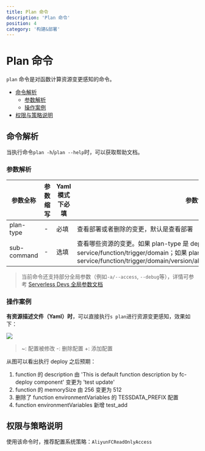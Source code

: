 ```yaml
---
title: Plan 命令
description: 'Plan 命令'
position: 4
category: '构建&部署'
---
```


# Plan 命令

`plan` 命令是对函数计算资源变更感知的命令。

- [命令解析](#命令解析)
  - [参数解析](#参数解析)
  - [操作案例](#操作案例)
- [权限与策略说明](#权限与策略说明)

## 命令解析

当执行命令`plan -h`/`plan --help`时，可以获取帮助文档。

### 参数解析

| 参数全称   | 参数缩写 | Yaml模式下必填 | 参数含义                                                     |
| ---------- | -------- | -------------- | ------------------------------------------------------------ |
| plan-type | - | 必填 | 查看部署或者删除的变更，默认是查看部署 |
| sub-command | - | 选填 | 查看哪些资源的变更。如果 plan-type 是 deploy 那么可选参数有 service/function/trigger/domain；如果 plan-type 是 remove 那么可选参数有 service/function/trigger/domain/version/alias/provision/ondemand/onDemand/layer |

> 当前命令还支持部分全局参数（例如`-a/--access`, `--debug`等），详情可参考 [Serverless Devs 全局参数文档](https://serverless-devs.com/serverless-devs/command/readme#全局参数)

### 操作案例

**有资源描述文件（Yaml）时**，可以直接执行`s plan`进行资源变更感知，效果如下：

<img src="https://img.alicdn.com/imgextra/i2/O1CN017bjBoD1WlGpbZonjX_!!6000000002828-2-tps-1700-622.png"/>

> ~: 配置被修改
> -: 删除配置
> +: 添加配置

从图可以看出执行 deploy 之后预期：
1. function 的 description 由 'This is default function description by fc-deploy component' 变更为 'test update'
2. function 的 memorySize 由 256 变更为 512
3. 删除了 function environmentVariables 的 TESSDATA_PREFIX 配置
4. function environmentVariables 新增 test_add

## 权限与策略说明

使用该命令时，推荐配置系统策略：`AliyunFCReadOnlyAccess`
